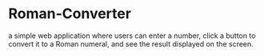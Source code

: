 # Roman-Converter
a simple web application where users can enter a number, click a button to convert it to a Roman numeral, and see the result displayed on the screen.
